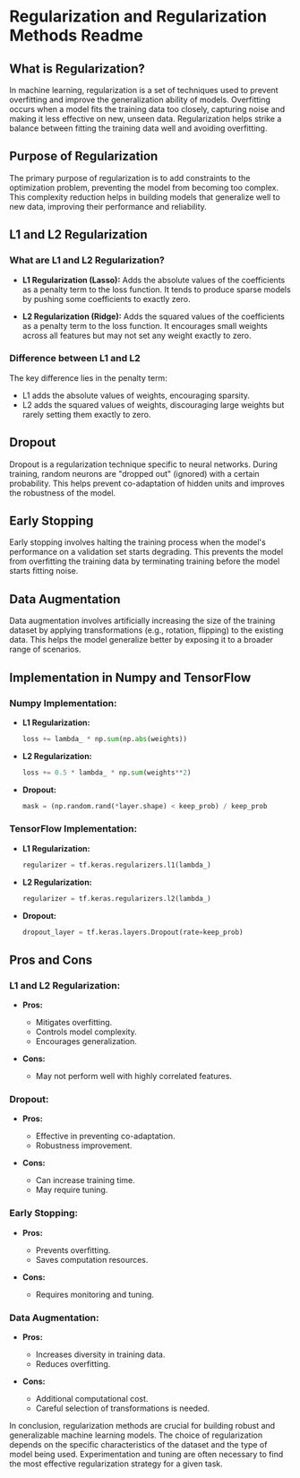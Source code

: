# Regularization and Regularization Methods Readme

## What is Regularization?

In machine learning, regularization is a set of techniques used to prevent overfitting and improve the generalization ability of models. Overfitting occurs when a model fits the training data too closely, capturing noise and making it less effective on new, unseen data. Regularization helps strike a balance between fitting the training data well and avoiding overfitting.

## Purpose of Regularization

The primary purpose of regularization is to add constraints to the optimization problem, preventing the model from becoming too complex. This complexity reduction helps in building models that generalize well to new data, improving their performance and reliability.

## L1 and L2 Regularization

### What are L1 and L2 Regularization?

- **L1 Regularization (Lasso):** Adds the absolute values of the coefficients as a penalty term to the loss function. It tends to produce sparse models by pushing some coefficients to exactly zero.

- **L2 Regularization (Ridge):** Adds the squared values of the coefficients as a penalty term to the loss function. It encourages small weights across all features but may not set any weight exactly to zero.

### Difference between L1 and L2

The key difference lies in the penalty term:
- L1 adds the absolute values of weights, encouraging sparsity.
- L2 adds the squared values of weights, discouraging large weights but rarely setting them exactly to zero.

## Dropout

Dropout is a regularization technique specific to neural networks. During training, random neurons are "dropped out" (ignored) with a certain probability. This helps prevent co-adaptation of hidden units and improves the robustness of the model.

## Early Stopping

Early stopping involves halting the training process when the model's performance on a validation set starts degrading. This prevents the model from overfitting the training data by terminating training before the model starts fitting noise.

## Data Augmentation

Data augmentation involves artificially increasing the size of the training dataset by applying transformations (e.g., rotation, flipping) to the existing data. This helps the model generalize better by exposing it to a broader range of scenarios.

## Implementation in Numpy and TensorFlow

### Numpy Implementation:

- **L1 Regularization:**
  ```python
  loss += lambda_ * np.sum(np.abs(weights))
  ```

- **L2 Regularization:**
  ```python
  loss += 0.5 * lambda_ * np.sum(weights**2)
  ```

- **Dropout:**
  ```python
  mask = (np.random.rand(*layer.shape) < keep_prob) / keep_prob
  ```

### TensorFlow Implementation:

- **L1 Regularization:**
  ```python
  regularizer = tf.keras.regularizers.l1(lambda_)
  ```

- **L2 Regularization:**
  ```python
  regularizer = tf.keras.regularizers.l2(lambda_)
  ```

- **Dropout:**
  ```python
  dropout_layer = tf.keras.layers.Dropout(rate=keep_prob)
  ```

## Pros and Cons

### L1 and L2 Regularization:

- **Pros:**
  - Mitigates overfitting.
  - Controls model complexity.
  - Encourages generalization.

- **Cons:**
  - May not perform well with highly correlated features.

### Dropout:

- **Pros:**
  - Effective in preventing co-adaptation.
  - Robustness improvement.

- **Cons:**
  - Can increase training time.
  - May require tuning.

### Early Stopping:

- **Pros:**
  - Prevents overfitting.
  - Saves computation resources.

- **Cons:**
  - Requires monitoring and tuning.

### Data Augmentation:

- **Pros:**
  - Increases diversity in training data.
  - Reduces overfitting.

- **Cons:**
  - Additional computational cost.
  - Careful selection of transformations is needed.

In conclusion, regularization methods are crucial for building robust and generalizable machine learning models. The choice of regularization depends on the specific characteristics of the dataset and the type of model being used. Experimentation and tuning are often necessary to find the most effective regularization strategy for a given task.